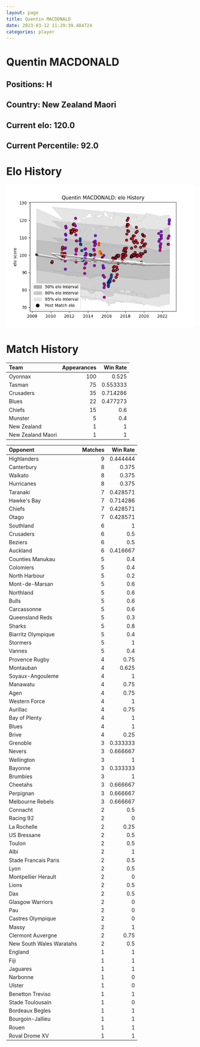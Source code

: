 ```yaml
---  
layout: page  
title: Quentin MACDONALD  
date: 2023-03-12 11:29:39.484724  
categories: player  
---
```

# Quentin MACDONALD

## Positions: H

## Country: New Zealand Maori

## Current elo: 120.0

## Current Percentile: 92.0

# Elo History


![elo history](history_QuentinMACDONALD.png)
# Match History


| Team              |   Appearances |   Win Rate |
|:------------------|--------------:|-----------:|
| Oyonnax           |           100 |   0.525    |
| Tasman            |            75 |   0.553333 |
| Crusaders         |            35 |   0.714286 |
| Blues             |            22 |   0.477273 |
| Chiefs            |            15 |   0.6      |
| Munster           |             5 |   0.4      |
| New Zealand       |             1 |   1        |
| New Zealand Maori |             1 |   1        |

| Opponent                 |   Matches |   Win Rate |
|:-------------------------|----------:|-----------:|
| Highlanders              |         9 |   0.444444 |
| Canterbury               |         8 |   0.375    |
| Waikato                  |         8 |   0.375    |
| Hurricanes               |         8 |   0.375    |
| Taranaki                 |         7 |   0.428571 |
| Hawke's Bay              |         7 |   0.714286 |
| Chiefs                   |         7 |   0.428571 |
| Otago                    |         7 |   0.428571 |
| Southland                |         6 |   1        |
| Crusaders                |         6 |   0.5      |
| Beziers                  |         6 |   0.5      |
| Auckland                 |         6 |   0.416667 |
| Counties Manukau         |         5 |   0.4      |
| Colomiers                |         5 |   0.4      |
| North Harbour            |         5 |   0.2      |
| Mont-de-Marsan           |         5 |   0.6      |
| Northland                |         5 |   0.6      |
| Bulls                    |         5 |   0.6      |
| Carcassonne              |         5 |   0.6      |
| Queensland Reds          |         5 |   0.3      |
| Sharks                   |         5 |   0.8      |
| Biarritz Olympique       |         5 |   0.4      |
| Stormers                 |         5 |   1        |
| Vannes                   |         5 |   0.4      |
| Provence Rugby           |         4 |   0.75     |
| Montauban                |         4 |   0.625    |
| Soyaux-Angouleme         |         4 |   1        |
| Manawatu                 |         4 |   0.75     |
| Agen                     |         4 |   0.75     |
| Western Force            |         4 |   1        |
| Aurillac                 |         4 |   0.75     |
| Bay of Plenty            |         4 |   1        |
| Blues                    |         4 |   1        |
| Brive                    |         4 |   0.25     |
| Grenoble                 |         3 |   0.333333 |
| Nevers                   |         3 |   0.666667 |
| Wellington               |         3 |   1        |
| Bayonne                  |         3 |   0.333333 |
| Brumbies                 |         3 |   1        |
| Cheetahs                 |         3 |   0.666667 |
| Perpignan                |         3 |   0.666667 |
| Melbourne Rebels         |         3 |   0.666667 |
| Connacht                 |         2 |   0.5      |
| Racing 92                |         2 |   0        |
| La Rochelle              |         2 |   0.25     |
| US Bressane              |         2 |   0.5      |
| Toulon                   |         2 |   0.5      |
| Albi                     |         2 |   1        |
| Stade Francais Paris     |         2 |   0.5      |
| Lyon                     |         2 |   0.5      |
| Montpellier Herault      |         2 |   0        |
| Lions                    |         2 |   0.5      |
| Dax                      |         2 |   0.5      |
| Glasgow Warriors         |         2 |   0        |
| Pau                      |         2 |   0        |
| Castres Olympique        |         2 |   0        |
| Massy                    |         2 |   1        |
| Clermont Auvergne        |         2 |   0.75     |
| New South Wales Waratahs |         2 |   0.5      |
| England                  |         1 |   1        |
| Fiji                     |         1 |   1        |
| Jaguares                 |         1 |   1        |
| Narbonne                 |         1 |   0        |
| Ulster                   |         1 |   0        |
| Benetton Treviso         |         1 |   1        |
| Stade Toulousain         |         1 |   0        |
| Bordeaux Begles          |         1 |   1        |
| Bourgoin-Jallieu         |         1 |   1        |
| Rouen                    |         1 |   1        |
| Roval Drome XV           |         1 |   1        |